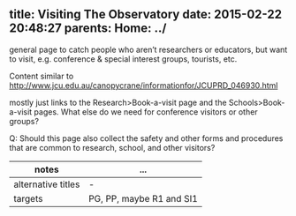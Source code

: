 title: Visiting The Observatory
date: 2015-02-22 20:48:27
parents:
  Home: ../
---

general page to catch people who aren’t researchers or educators, but want to visit, e.g. conference & special interest groups, tourists, etc.

Content similar to http://www.jcu.edu.au/canopycrane/informationfor/JCUPRD_046930.html

mostly just links to the Research>Book-a-visit page and the Schools>Book-a-visit pages.  What else do we need for conference visitors or other groups?

Q: Should this page also collect the safety and other forms and procedures that are common to research, school, and other visitors?

notes | ...
------|-----
alternative titles | -
targets | PG, PP, maybe R1 and SI1
